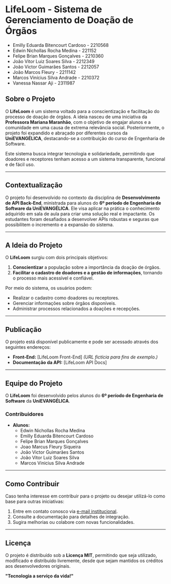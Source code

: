 # **LifeLoom - Sistema de Gerenciamento de Doação de Órgãos**

- Emilly Eduarda Bitencourt Cardoso - 2210568
- Edwin Nichollas Rocha Medina - 221152
- Felipe Brian Marques Gonçalves - 2210360
- João Vitor Luiz Soares Silva - 2212349 
- João Victor Guimarães Santos - 2212057
- João Marcos Fleury - 2211142
- Marcos Vinícius Silva Andrade - 2210372
- Vanessa Nassar Aji - 2311987
## **Sobre o Projeto**

O **LifeLoom** é um sistema voltado para a conscientização e facilitação do processo de doação de órgãos. A ideia nasceu de uma iniciativa da **Professora Mariana Maranhão**, com o objetivo de engajar alunos e a comunidade em uma causa de extrema relevância social. Posteriormente, o projeto foi expandido e abraçado por diferentes cursos da **UniEVANGÉLICA**, destacando-se a contribuição do curso de Engenharia de Software.

Este sistema busca integrar tecnologia e solidariedade, permitindo que doadores e receptores tenham acesso a um sistema transparente, funcional e de fácil uso.

---

## **Contextualização**

O projeto foi desenvolvido no contexto da disciplina de **Desenvolvimento de API Back-End**, ministrada para alunos do **6º período de Engenharia de Software da UniEVANGÉLICA**. Ele visa aplicar na prática o conhecimento adquirido em sala de aula para criar uma solução real e impactante. Os estudantes foram desafiados a desenvolver APIs robustas e seguras que possibilitem o incremento e a expansão do sistema.

---

## **A Ideia do Projeto**

O **LifeLoom** surgiu com dois principais objetivos:
1. **Conscientizar** a população sobre a importância da doação de órgãos.
2. **Facilitar o cadastro de doadores e a gestão de informações**, tornando o processo mais acessível e confiável.

Por meio do sistema, os usuários podem:
- Realizar o cadastro como doadores ou receptores.
- Gerenciar informações sobre órgãos disponíveis.
- Administrar processos relacionados a doações e recepções.

---

## **Publicação**

O projeto está disponível publicamente e pode ser acessado através dos seguintes endereços:

- **Front-End:** [LifeLoom Front-End]
  *(URL fictícia para fins de exemplo.)*
- **Documentação da API:** [LifeLoom API Docs]

---

## **Equipe do Projeto**

O **LifeLoom** foi desenvolvido pelos alunos do **6º período de Engenharia de Software** da **UniEVANGÉLICA**.

### **Contribuidores**

- **Alunos:**
  - Edwin Nichollas Rocha Medina	
  - Emilly Eduarda Bitencourt Cardoso	
  - Felipe Brian Marques Gonçalves	
  - Joao Marcus Fleury Siqueira	
  - João Victor Guimarães Santos	
  - João Vitor Luiz Soares Silva
  - Marcos Vinicius Silva Andrade	


---

## **Como Contribuir**

Caso tenha interesse em contribuir para o projeto ou desejar utilizá-lo como base para outras iniciativas:
1. Entre em contato conosco via [e-mail institucional](mailto:joao.santos@aluno.unievangelica.edu.br).
2. Consulte a documentação para detalhes de integração.
3. Sugira melhorias ou colabore com novas funcionalidades.
---

## **Licença**

O projeto é distribuído sob a **Licença MIT**, permitindo que seja utilizado, modificado e distribuído livremente, desde que sejam mantidos os créditos aos desenvolvedores originais.

**"Tecnologia a serviço da vida!"**

